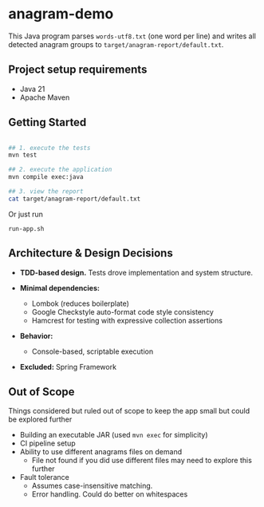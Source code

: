 
# anagram-demo

This Java program parses `words-utf8.txt` (one word per line) and writes all detected anagram groups to `target/anagram-report/default.txt`.


## Project setup requirements

- Java 21
- Apache Maven

## Getting Started

```bash

## 1. execute the tests
mvn test

## 2. execute the application
mvn compile exec:java

## 3. view the report
cat target/anagram-report/default.txt
```

Or just run

`run-app.sh`

## Architecture & Design Decisions

- **TDD-based design.** Tests drove implementation and system structure.

- **Minimal dependencies:**
    - Lombok (reduces boilerplate)
    - Google Checkstyle auto-format code style consistency
    - Hamcrest for testing with expressive collection assertions
- **Behavior:**
    - Console-based, scriptable execution
- **Excluded:** Spring Framework

## Out of Scope

Things considered but ruled out of scope to keep the app small but could be explored further

- Building an executable JAR (used `mvn exec` for simplicity)
- CI pipeline setup
- Ability to use different anagrams files on demand
  - File not found if you did use different files may need to explore this further
- Fault tolerance
   - Assumes case-insensitive matching.
   - Error handling. Could do better on whitespaces